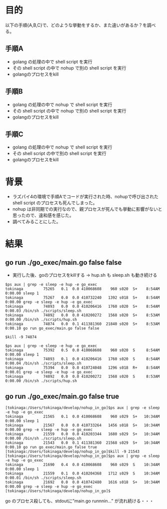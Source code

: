 # 目的
以下の手順{A,B,C}で、どのような挙動をするか、また違いがあるか？を調べる。
## 手順A
- golang の処理の中で shell script を実行
- その shell script の中で nohup で別の shell script を実行
- golangのプロセスをkill
## 手順B
- golang の処理の中で nohup で shell script を実行
- その shell script の中で nohup で別の shell script を実行
- golangのプロセスをkill
## 手順C
- golang の処理の中で nohup で shell script を実行
- その shell script の中で別の shell script を実行
- golangのプロセスをkill

# 背景
- ラズパイ4の環境で手順Aでコードが実行された時、nohupで呼び出された shell script のプロセスも死んでしまった。
- nohup は非同期での実行なので、親プロセスが死んでも挙動に影響がないと思ったので、違和感を感じた。
- 調べてみることにした。

# 結果



## go run ./go_exec/main.go false false

- 実行した後、goのプロセスをkillする → hup.sh も sleep.sh も動き続ける

```
$ps aux | grep -e sleep -e hup -e go_exec
tokinaga         75265   0.1  0.0 410068608    960 s020  S+    8:54AM   0:00.00 sleep 1
tokinaga         75267   0.0  0.0 410732240   1392 s018  S+    8:54AM   0:00.00 grep -e sleep -e hup -e go_exec
tokinaga         74893   0.0  0.0 410206416   1760 s020  S+    8:54AM   0:00.03 /bin/sh ./scripts/sleep.sh
tokinaga         74892   0.0  0.0 410200272   1568 s020  S+    8:53AM   0:00.00 /bin/sh ./scripts/hup.sh
tokinaga         74874   0.0  0.1 411381360  21840 s020  S+    8:53AM   0:00.10 go run go_exec/main.go false false

$kill -9 74874

$ps aux | grep -e sleep -e hup -e go_exec
tokinaga         75392   0.5  0.0 410068608    960 s020  S     8:54AM   0:00.00 sleep 1
tokinaga         74893   0.1  0.0 410206416   1760 s020  S     8:54AM   0:00.04 /bin/sh ./scripts/sleep.sh
tokinaga         75394   0.0  0.0 410724048   1296 s018  R+    8:54AM   0:00.01 grep -e sleep -e hup -e go_exec
tokinaga         74892   0.0  0.0 410200272   1568 s020  S     8:53AM   0:00.00 /bin/sh ./scripts/hup.sh
```

## go run ./go_exec/main.go false true

```
[tokinaga:/Users/tokinaga/develop/nohup_in_go]$ps aux | grep -e sleep -e hup -e go_exec
tokinaga         21565   0.1  0.0 410068608    960 s029  S+   10:34AM   0:00.00 sleep 1
tokinaga         21567   0.0  0.0 410733264   1456 s018  S+   10:34AM   0:00.00 grep -e sleep -e hup -e go_exec
tokinaga         21559   0.0  0.0 410203344   1680 s029  S+   10:34AM   0:00.00 /bin/sh ./scripts/sleep.sh
tokinaga         21543   0.0  0.1 411381360  21568 s029  S+   10:34AM   0:00.10 go run go_exec/main.go false true
[tokinaga:/Users/tokinaga/develop/nohup_in_go]$kill -9 21543
[tokinaga:/Users/tokinaga/develop/nohup_in_go]$ps aux | grep -e sleep -e hup -e go_exec
tokinaga         21690   0.4  0.0 410068608    960 s029  S    10:34AM   0:00.00 sleep 1
tokinaga         21559   0.1  0.0 410204368   1712 s029  S    10:34AM   0:00.01 /bin/sh ./scripts/sleep.sh
tokinaga         21692   0.0  0.0 410742480   1616 s018  S+   10:34AM   0:00.00 grep -e sleep -e hup -e go_exec
[tokinaga:/Users/tokinaga/develop/nohup_in_go]$
```

go のプロセス殺しても、stdoutに”main.go runnnin...” が流れ続ける・・・